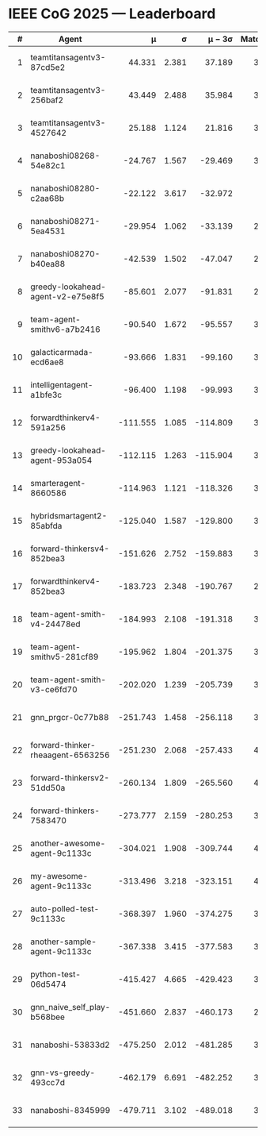 # IEEE CoG 2025 — Leaderboard

| # | Agent | μ | σ | μ − 3σ | Matches | Updated |
|---:|---|---:|---:|---:|---:|---|
| 1 | teamtitansagentv3-87cd5e2 | 44.331 | 2.381 | 37.189 | 3720 | 2025-08-28 04:57 |
| 2 | teamtitansagentv3-256baf2 | 43.449 | 2.488 | 35.984 | 3954 | 2025-08-28 04:57 |
| 3 | teamtitansagentv3-4527642 | 25.188 | 1.124 | 21.816 | 3974 | 2025-08-28 04:57 |
| 4 | nanaboshi08268-54e82c1 | -24.767 | 1.567 | -29.469 | 3638 | 2025-08-28 04:57 |
| 5 | nanaboshi08280-c2aa68b | -22.122 | 3.617 | -32.972 | 400 | 2025-08-28 04:57 |
| 6 | nanaboshi08271-5ea4531 | -29.954 | 1.062 | -33.139 | 2180 | 2025-08-28 04:57 |
| 7 | nanaboshi08270-b40ea88 | -42.539 | 1.502 | -47.047 | 2638 | 2025-08-28 04:57 |
| 8 | greedy-lookahead-agent-v2-e75e8f5 | -85.601 | 2.077 | -91.831 | 2994 | 2025-08-28 04:57 |
| 9 | team-agent-smithv6-a7b2416 | -90.540 | 1.672 | -95.557 | 3960 | 2025-08-28 04:57 |
| 10 | galacticarmada-ecd6ae8 | -93.666 | 1.831 | -99.160 | 3380 | 2025-08-28 04:57 |
| 11 | intelligentagent-a1bfe3c | -96.400 | 1.198 | -99.993 | 3573 | 2025-08-28 04:57 |
| 12 | forwardthinkerv4-591a256 | -111.555 | 1.085 | -114.809 | 3142 | 2025-08-28 04:57 |
| 13 | greedy-lookahead-agent-953a054 | -112.115 | 1.263 | -115.904 | 3634 | 2025-08-28 04:57 |
| 14 | smarteragent-8660586 | -114.963 | 1.121 | -118.326 | 3203 | 2025-08-28 04:57 |
| 15 | hybridsmartagent2-85abfda | -125.040 | 1.587 | -129.800 | 3089 | 2025-08-28 04:57 |
| 16 | forward-thinkersv4-852bea3 | -151.626 | 2.752 | -159.883 | 3090 | 2025-08-28 04:57 |
| 17 | forwardthinkerv4-852bea3 | -183.723 | 2.348 | -190.767 | 2829 | 2025-08-28 04:57 |
| 18 | team-agent-smith-v4-24478ed | -184.993 | 2.108 | -191.318 | 3714 | 2025-08-28 04:57 |
| 19 | team-agent-smithv5-281cf89 | -195.962 | 1.804 | -201.375 | 3940 | 2025-08-28 04:57 |
| 20 | team-agent-smith-v3-ce6fd70 | -202.020 | 1.239 | -205.739 | 3954 | 2025-08-28 04:57 |
| 21 | gnn_prgcr-0c77b88 | -251.743 | 1.458 | -256.118 | 3160 | 2025-08-28 04:57 |
| 22 | forward-thinker-rheaagent-6563256 | -251.230 | 2.068 | -257.433 | 4142 | 2025-08-28 04:57 |
| 23 | forward-thinkersv2-51dd50a | -260.134 | 1.809 | -265.560 | 4162 | 2025-08-28 04:57 |
| 24 | forward-thinkers-7583470 | -273.777 | 2.159 | -280.253 | 3800 | 2025-08-28 04:57 |
| 25 | another-awesome-agent-9c1133c | -304.021 | 1.908 | -309.744 | 4360 | 2025-08-28 04:57 |
| 26 | my-awesome-agent-9c1133c | -313.496 | 3.218 | -323.151 | 4560 | 2025-08-28 04:57 |
| 27 | auto-polled-test-9c1133c | -368.397 | 1.960 | -374.275 | 3340 | 2025-08-28 04:57 |
| 28 | another-sample-agent-9c1133c | -367.338 | 3.415 | -377.583 | 3900 | 2025-08-28 04:57 |
| 29 | python-test-06d5474 | -415.427 | 4.665 | -429.423 | 3310 | 2025-08-28 04:57 |
| 30 | gnn_naive_self_play-b568bee | -451.660 | 2.837 | -460.173 | 2760 | 2025-08-28 04:57 |
| 31 | nanaboshi-53833d2 | -475.250 | 2.012 | -481.285 | 3260 | 2025-08-28 04:57 |
| 32 | gnn-vs-greedy-493cc7d | -462.179 | 6.691 | -482.252 | 3560 | 2025-08-28 04:57 |
| 33 | nanaboshi-8345999 | -479.711 | 3.102 | -489.018 | 3450 | 2025-08-28 04:57 |
